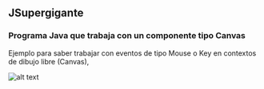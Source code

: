 ## JSupergigante 
### Programa Java que trabaja con un componente tipo Canvas

Ejemplo para saber trabajar con eventos de tipo Mouse o Key en contextos de dibujo libre (Canvas),

![alt text](https://raw.githubusercontent.com/DavidContrerasICAI/javaCourseExamples/master/22c.juegoEsqui/output.jpg)
